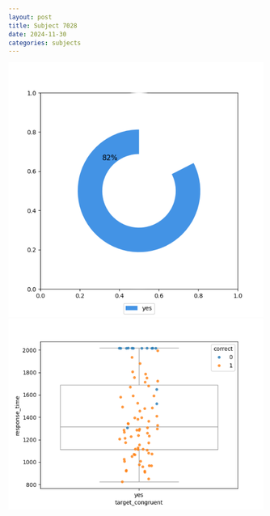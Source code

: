```yaml
---
layout: post
title: Subject 7028
date: 2024-11-30
categories: subjects
---
```


![](data/7028/run-2/7028_accuracy_target_congruence.png)
![](data/7028/run-2/7028_rt_congruence.png)
